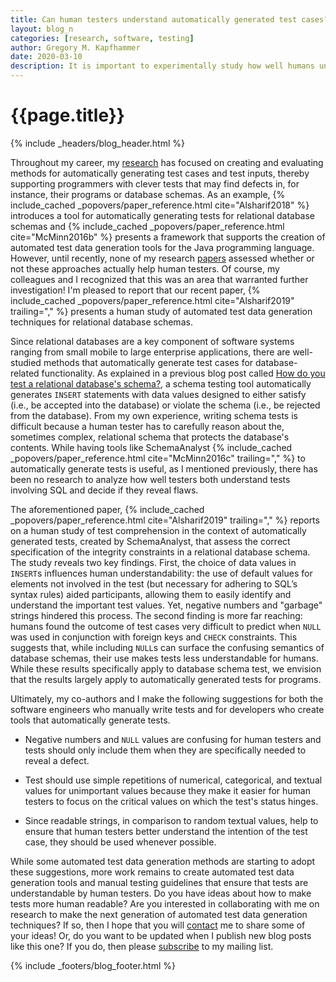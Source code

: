 ```yaml
---
title: Can human testers understand automatically generated test cases?
layout: blog_n
categories: [research, software, testing]
author: Gregory M. Kapfhammer
date: 2020-03-10
description: It is important to experimentally study how well humans understand automatically generated test cases.
---
```


# {{page.title}}
{% include _headers/blog_header.html %}

<p>
Throughout my career, my <a href="{{site.baseurl}}research/">research</a>
has focused on creating and evaluating methods for automatically generating test
cases and test inputs, thereby supporting programmers with clever tests that may
find defects in, for instance, their programs or database schemas. As an
example, {% include_cached _popovers/paper_reference.html cite="Alsharif2018" %}
introduces a tool for automatically generating tests for relational database
schemas and {% include_cached _popovers/paper_reference.html cite="McMinn2016b"
%} presents a framework that supports the creation of automated test data
generation tools for the Java programming language. However, until recently,
none of my research <a href="{{site.baseurl}}research/papers">papers</a>
assessed whether or not these approaches actually help human testers. Of course,
my colleagues and I recognized that this was an area that warranted further
investigation! I'm pleased to report that our recent paper, {% include_cached
_popovers/paper_reference.html cite="Alsharif2019" trailing="," %} presents a
human study of automated test data generation techniques for relational database
schemas.
</p>

<p>
Since relational databases are a key component of software systems ranging
from small mobile to large enterprise applications, there are well-studied
methods that automatically generate test cases for database-related
functionality. As explained in a previous blog post called <a
href="{{site.baseurl}}testing/database/tool/2014/06/12/Schema-Testing/">How do
you test a relational database's schema?</a>, a schema testing tool
automatically generates <code>INSERT</code> statements with data values designed
to either satisfy (i.e., be accepted into the database) or violate the schema
(i.e., be rejected from the database). From my own experience, writing schema
tests is difficult because a human tester has to carefully reason about the,
sometimes complex, relational schema that protects the database's contents.
While having tools like SchemaAnalyst {% include_cached
_popovers/paper_reference.html cite="McMinn2016c" trailing="," %} to
automatically generate tests is useful, as I mentioned previously, there has
been no research to analyze how well testers both understand tests involving SQL
and decide if they reveal flaws.
</p>

<p>
The aforementioned paper, {% include_cached _popovers/paper_reference.html
cite="Alsharif2019" trailing="," %} reports on a human study of test
comprehension in the context of automatically generated tests, created by
SchemaAnalyst, that assess the correct specification of the integrity
constraints in a relational database schema. The study reveals two key findings.
First, the choice of data values in <code>INSERT</code>s influences human
understandability: the use of default values for elements not involved in the
test (but necessary for adhering to SQL’s syntax rules) aided participants,
allowing them to easily identify and understand the important test values. Yet,
negative numbers and "garbage" strings hindered this process. The second finding
is more far reaching: humans found the outcome of test cases very difficult to
predict when <code>NULL</code> was used in conjunction with foreign keys and
<code>CHECK</code> constraints. This suggests that, while including
<code>NULL</code>s can surface the confusing semantics of database schemas,
their use makes tests less understandable for humans. While these results
specifically apply to database schema test, we envision that the results largely
apply to automatically generated tests for programs.
</p>

Ultimately, my co-authors and I make the following suggestions for both the
software engineers who manually write tests and for developers who create tools
that automatically generate tests.

- Negative numbers and <code>NULL</code> values are confusing for human testers
and tests should only include them when they are specifically needed to reveal a
defect.

- Test should use simple repetitions of numerical, categorical, and textual
values for unimportant values because they make it easier for human testers to
focus on the critical values on which the test's status hinges.

- Since readable strings, in comparison to random textual values, help to ensure
that human testers better understand the intention of the test case, they should
be used whenever possible.

While some automated test data generation methods are starting to adopt these
suggestions, more work remains to create automated test data generation tools
and manual testing guidelines that ensure that tests are understandable by human
testers. Do you have ideas about how to make tests more human readable? Are you
interested in collaborating with me on research to make the next generation of
automated test data generation techniques? If so, then I hope that you will
[contact]({{site.baseurl}}contact/) me to share some of your ideas! Or, do
you want to be updated when I publish new blog posts like this one? If you do,
then please [subscribe]({{site.baseurl}}support/) to my mailing list.

{% include _footers/blog_footer.html %}
